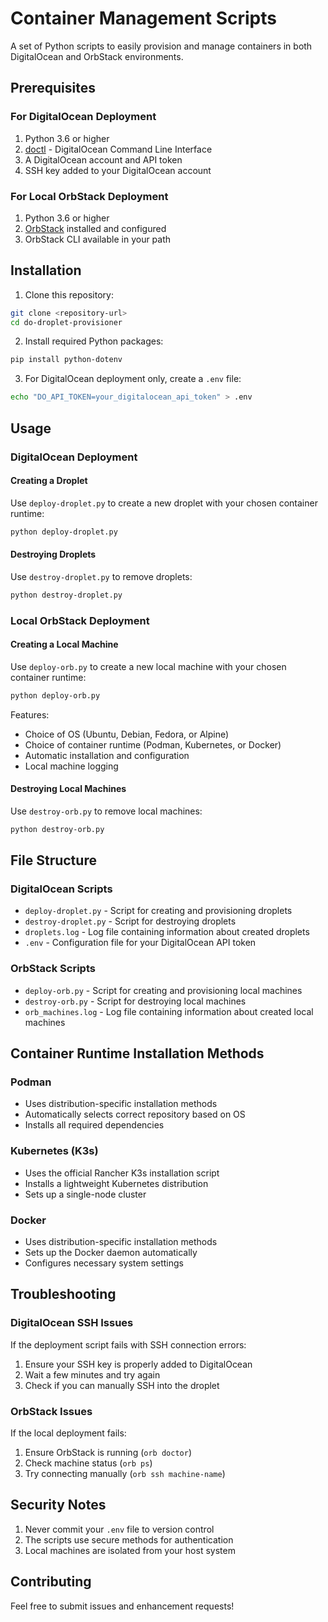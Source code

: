 # Container Management Scripts

A set of Python scripts to easily provision and manage containers in both DigitalOcean and OrbStack environments.

## Prerequisites

### For DigitalOcean Deployment
1. Python 3.6 or higher
2. [doctl](https://docs.digitalocean.com/reference/doctl/how-to/install/) - DigitalOcean Command Line Interface
3. A DigitalOcean account and API token
4. SSH key added to your DigitalOcean account

### For Local OrbStack Deployment
1. Python 3.6 or higher
2. [OrbStack](https://orbstack.dev/download) installed and configured
3. OrbStack CLI available in your path

## Installation

1. Clone this repository:
```bash
git clone <repository-url>
cd do-droplet-provisioner
```

2. Install required Python packages:
```bash
pip install python-dotenv
```

3. For DigitalOcean deployment only, create a `.env` file:
```bash
echo "DO_API_TOKEN=your_digitalocean_api_token" > .env
```

## Usage

### DigitalOcean Deployment

#### Creating a Droplet
Use `deploy-droplet.py` to create a new droplet with your chosen container runtime:
```bash
python deploy-droplet.py
```

#### Destroying Droplets
Use `destroy-droplet.py` to remove droplets:
```bash
python destroy-droplet.py
```

### Local OrbStack Deployment

#### Creating a Local Machine
Use `deploy-orb.py` to create a new local machine with your chosen container runtime:
```bash
python deploy-orb.py
```

Features:
- Choice of OS (Ubuntu, Debian, Fedora, or Alpine)
- Choice of container runtime (Podman, Kubernetes, or Docker)
- Automatic installation and configuration
- Local machine logging

#### Destroying Local Machines
Use `destroy-orb.py` to remove local machines:
```bash
python destroy-orb.py
```

## File Structure

### DigitalOcean Scripts
- `deploy-droplet.py` - Script for creating and provisioning droplets
- `destroy-droplet.py` - Script for destroying droplets
- `droplets.log` - Log file containing information about created droplets
- `.env` - Configuration file for your DigitalOcean API token

### OrbStack Scripts
- `deploy-orb.py` - Script for creating and provisioning local machines
- `destroy-orb.py` - Script for destroying local machines
- `orb_machines.log` - Log file containing information about created local machines

## Container Runtime Installation Methods

### Podman
- Uses distribution-specific installation methods
- Automatically selects correct repository based on OS
- Installs all required dependencies

### Kubernetes (K3s)
- Uses the official Rancher K3s installation script
- Installs a lightweight Kubernetes distribution
- Sets up a single-node cluster

### Docker
- Uses distribution-specific installation methods
- Sets up the Docker daemon automatically
- Configures necessary system settings

## Troubleshooting

### DigitalOcean SSH Issues
If the deployment script fails with SSH connection errors:
1. Ensure your SSH key is properly added to DigitalOcean
2. Wait a few minutes and try again
3. Check if you can manually SSH into the droplet

### OrbStack Issues
If the local deployment fails:
1. Ensure OrbStack is running (`orb doctor`)
2. Check machine status (`orb ps`)
3. Try connecting manually (`orb ssh machine-name`)

## Security Notes

1. Never commit your `.env` file to version control
2. The scripts use secure methods for authentication
3. Local machines are isolated from your host system

## Contributing

Feel free to submit issues and enhancement requests!
